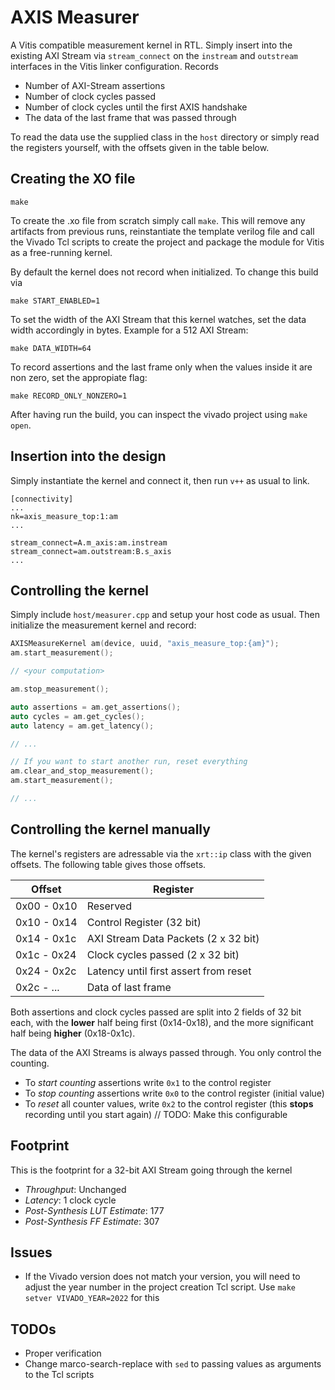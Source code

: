 # AXIS Measurer
A Vitis compatible measurement kernel in RTL. Simply insert into the existing AXI Stream via `stream_connect` on the `instream` and `outstream` interfaces in the Vitis linker configuration. Records

- Number of AXI-Stream assertions
- Number of clock cycles passed
- Number of clock cycles until the first AXIS handshake
- The data of the last frame that was passed through

To read the data use the supplied class in the `host` directory or simply read the registers yourself, with the offsets given in the table below. 

## Creating the XO file
```
make
```

To create the .xo file from scratch simply call `make`. This will remove any artifacts from previous runs, reinstantiate the template verilog file and call the Vivado Tcl scripts to create the project and package the module for Vitis as a free-running kernel.

By default the kernel does not record when initialized. To change this build via
```
make START_ENABLED=1
```

To set the width of the AXI Stream that this kernel watches, set the data width accordingly in bytes. Example for a 512 AXI Stream:
```
make DATA_WIDTH=64
```

To record assertions and the last frame only when the values inside it are non zero, set the appropiate flag:
```
make RECORD_ONLY_NONZERO=1
```

After having run the build, you can inspect the vivado project using ```make open```.

## Insertion into the design
Simply instantiate the kernel and connect it, then run `v++` as usual to link.
```
[connectivity]
...
nk=axis_measure_top:1:am
...

stream_connect=A.m_axis:am.instream
stream_connect=am.outstream:B.s_axis
...
```

## Controlling the kernel
Simply include `host/measurer.cpp` and setup your host code as usual. Then initialize the measurement kernel and record:
```C++
AXISMeasureKernel am(device, uuid, "axis_measure_top:{am}");
am.start_measurement();

// <your computation>

am.stop_measurement();

auto assertions = am.get_assertions();
auto cycles = am.get_cycles();
auto latency = am.get_latency();

// ...

// If you want to start another run, reset everything
am.clear_and_stop_measurement();
am.start_measurement();

// ...
``` 

## Controlling the kernel manually
The kernel's registers are adressable via the `xrt::ip` class with the given offsets.
The following table gives those offsets.

| Offset       	| Register                          	|
|--------------	|-----------------------------------	|
| 0x00 - 0x10  	| Reserved                          	|
| 0x10 - 0x14  	| Control Register (32 bit)         	|
| 0x14 - 0x1c  	| AXI Stream Data Packets (2 x 32 bit) 	|
| 0x1c - 0x24  	| Clock cycles passed (2 x 32 bit)     	|
| 0x24 - 0x2c   | Latency until first assert from reset |
| 0x2c - ...    | Data of last frame                    |


Both assertions and clock cycles passed are split into 2 fields of 32 bit each, with the __lower__ half being first (0x14-0x18), and the more significant half being __higher__ (0x18-0x1c).

The data of the AXI Streams is always passed through. You only control the counting.

- To _start counting_ assertions write `0x1` to the control register
- To _stop counting_ assertions write `0x0` to the control register (initial value)
- To _reset_ all counter values, write `0x2` to the control register (this __stops__ recording until you start again) // TODO: Make this configurable

## Footprint
This is the footprint for a 32-bit AXI Stream going through the kernel
- _Throughput_: Unchanged
- _Latency_: 1 clock cycle
- _Post-Synthesis LUT Estimate_: 177
- _Post-Synthesis FF Estimate_: 307

## Issues
- If the Vivado version does not match your version, you will need to adjust the year number in the project creation Tcl script. Use `make setver VIVADO_YEAR=2022` for this

## TODOs
- Proper verification
- Change marco-search-replace with `sed` to passing values as arguments to the Tcl scripts
